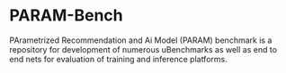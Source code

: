 # PARAM-Bench

PArametrized Recommendation and Ai Model (PARAM) benchmark is a repository for development of numerous uBenchmarks as well as end to end nets for evaluation of training and inference platforms.

